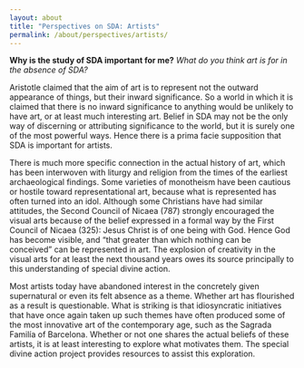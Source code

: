 ```yaml
---
layout: about
title: "Perspectives on SDA: Artists"
permalink: /about/perspectives/artists/
---
```

**Why is the study of SDA important for me?**
*What do you think art is for in the absence of SDA?*

Aristotle claimed that the aim of art is to represent not the outward appearance of things, but their inward significance. So a world in which it is claimed that there is no inward significance to anything would be unlikely to have art, or at least much interesting art. Belief in SDA may not be the only way of discerning or attributing significance to the world, but it is surely one of the most powerful ways. Hence there is a prima facie supposition that SDA is important for artists.

There is much more specific connection in the actual history of art, which has been interwoven with liturgy and religion from the times of the earliest archaeological findings. Some varieties of monotheism have been cautious or hostile toward representational art, because what is represented has often turned into an idol. Although some Christians have had similar attitudes, the Second Council of Nicaea (787) strongly encouraged the visual arts because of the belief expressed in a formal way by the First Council of Nicaea (325): Jesus Christ is of one being with God. Hence God has become visible, and “that greater than which nothing can be conceived” can be represented in art. The explosion of creativity in the visual arts for at least the next thousand years owes its source principally to this understanding of special divine action.

Most artists today have abandoned interest in the concretely given supernatural or even its felt absence as a theme. Whether art has flourished as a result is questionable. What is striking is that idiosyncratic initiatives that have once again taken up such themes have often produced some of the most innovative art of the contemporary age, such as the Sagrada Familía of Barcelona. Whether or not one shares the actual beliefs of these artists, it is at least interesting to explore what motivates them. The special divine action project provides resources to assist this exploration.
